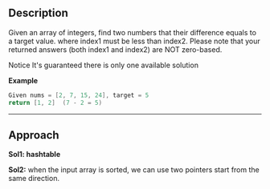 ## Description

Given an array of integers, find two numbers that their difference equals to a target value.
where index1 must be less than index2. Please note that your returned answers (both index1 and index2) are NOT zero-based.

 Notice
It's guaranteed there is only one available solution

**Example**
```java
Given nums = [2, 7, 15, 24], target = 5
return [1, 2]  (7 - 2 = 5)
```
*** 

## Approach
**Sol1: hashtable**

**Sol2:**
when the input array is sorted, we can use two pointers start from the same direction.